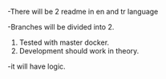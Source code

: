 -There will be 2 readme in en and tr language 

-Branches will be divided into 2. 
1. Tested with master docker. 
2. Development should work in theory. 

-it will have logic.
